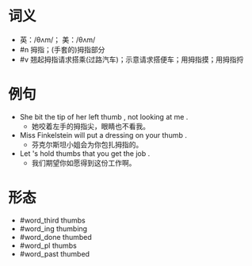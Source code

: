 # 词义
- 英：/θʌm/； 美：/θʌm/
- #n 拇指；(手套的)拇指部分
- #v 翘起拇指请求搭乘(过路汽车)；示意请求搭便车；用拇指摸；用拇指捋
# 例句
- She bit the tip of her left thumb , not looking at me .
	- 她咬着左手的拇指尖，眼睛也不看我。
- Miss Finkelstein will put a dressing on your thumb .
	- 芬克尔斯坦小姐会为你包扎拇指的。
- Let 's hold thumbs that you get the job .
	- 我们期望你如愿得到这份工作啊。
# 形态
- #word_third thumbs
- #word_ing thumbing
- #word_done thumbed
- #word_pl thumbs
- #word_past thumbed
